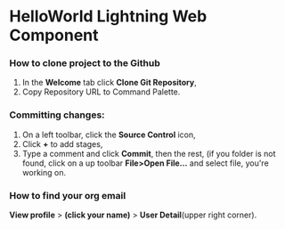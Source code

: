 # HelloWorld Lightning Web Component

### How to clone project to the Github
1. In the **Welcome** tab click **Clone Git Repository**,
2. Copy Repository URL to Command Palette.

### Committing changes:
1. On a left toolbar, click the **Source Control** icon,
2. Click **+** to add stages,
3. Type a comment and click **Commit**, then the rest,
(if you folder is not found, click on a up toolbar **File>Open File...** and select file, you're working on.

### How to find your org email
**View profile** > **(click your name)** > **User Detail**(upper right corner).
